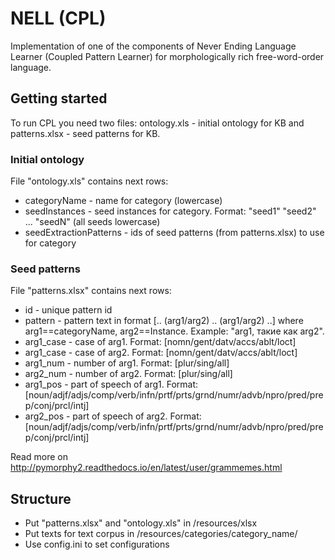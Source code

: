 # NELL (CPL)

Implementation of one of the components of Never Ending Language Learner (Coupled Pattern Learner) for morphologically rich free-word-order language.

## Getting started

To run CPL you need two files: ontology.xls - initial ontology for KB and patterns.xlsx - seed patterns for KB.

### Initial ontology

File "ontology.xls" contains next rows:
 * categoryName - name for category (lowercase)
 * seedInstances - seed instances for category. Format: "seed1" "seed2" ... "seedN" (all seeds lowercase)
 * seedExtractionPatterns - ids of seed patterns (from patterns.xlsx) to use for category

### Seed patterns

File "patterns.xlsx" contains next rows:
 * id - unique pattern id
 * pattern - pattern text in format [.. (arg1/arg2) .. (arg1/arg2) ..] where arg1==categoryName, arg2==Instance. Example: "arg1, такие как arg2".
 * arg1_case - case of arg1. Format: [nomn/gent/datv/accs/ablt/loct]
 * arg1_case - case of arg2. Format: [nomn/gent/datv/accs/ablt/loct]
 * arg1_num - number of arg1. Format: [plur/sing/all]
 * arg2_num - number of arg2. Format: [plur/sing/all]
 * arg1_pos - part of speech of arg1. Format: [noun/adjf/adjs/comp/verb/infn/prtf/prts/grnd/numr/advb/npro/pred/prep/conj/prcl/intj]
 * arg2_pos - part of speech of arg2. Format: [noun/adjf/adjs/comp/verb/infn/prtf/prts/grnd/numr/advb/npro/pred/prep/conj/prcl/intj]

Read more on http://pymorphy2.readthedocs.io/en/latest/user/grammemes.html

## Structure

 * Put "patterns.xlsx" and "ontology.xls" in /resources/xlsx
 * Put texts for text corpus in /resources/categories/category_name/
 * Use config.ini to set configurations
